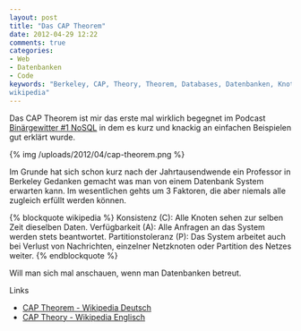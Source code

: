 ```yaml
---
layout: post
title: "Das CAP Theorem"
date: 2012-04-29 12:22
comments: true
categories:
- Web
- Datenbanken
- Code
keywords: "Berkeley, CAP, Theory, Theorem, Databases, Datenbanken, Knoten,
wikipedia"
---
```

Das CAP Theorem ist mir das erste mal wirklich begegnet im Podcast
[Binärgewitter #1
NoSQL](http://www.radiotux.de/index.php?/archives/5497-Binaergewitter-1-NoSQL.html)
in dem es kurz und knackig an einfachen Beispielen gut erklärt wurde.

{% img /uploads/2012/04/cap-theorem.png %}

Im Grunde hat sich schon kurz nach der Jahrtausendwende ein Professor in
Berkeley Gedanken gemacht was man von einem Datenbank System erwarten kann.
Im wesentlichen gehts um 3 Faktoren, die aber niemals alle zugleich erfüllt
werden können.

{% blockquote wikipedia %}
Konsistenz (C): Alle Knoten sehen zur selben Zeit dieselben Daten.
Verfügbarkeit (A): Alle Anfragen an das System werden stets beantwortet.
Partitionstoleranz (P): Das System arbeitet auch bei Verlust von Nachrichten, einzelner Netzknoten oder Partition des Netzes weiter.
{% endblockquote %}

Will man sich mal anschauen, wenn man Datenbanken betreut.

Links

* [CAP Theorem - Wikipedia Deutsch](http://de.wikipedia.org/wiki/CAP-Theorem)
* [CAP Theory - Wikipedia Englisch](http://en.wikipedia.org/wiki/CAP-Theory)

